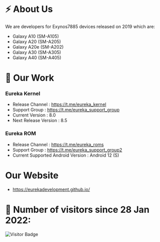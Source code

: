 # ⚡ About Us

We are developers for Exynos7885 devices released on 2019 which are:

- Galaxy A10 (SM-A105)
- Galaxy A20 (SM-A205)
- Galaxy A20e (SM-A202)
- Galaxy A30 (SM-A305)
- Galaxy A40 (SM-A405)

# 🔭 Our Work

### Eureka Kernel
- Release Channel : https://t.me/eureka_kernel
- Support Group : https://t.me/eureka_support_group
- Current Version : 8.0
- Next Release Version : 8.5

### Eureka ROM
- Release Channel : https://t.me/eureka_roms
- Support Group : https://t.me/eureka_support_group2
- Current Supported Android Version : Android 12 (S)

# Our Website
- https://eurekadevelopment.github.io/

# 🤔 Number of visitors since 28 Jan 2022:
![Visitor Badge](https://visitor-badge.laobi.icu/badge?page_id=eurekadevelopment)
